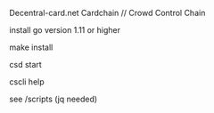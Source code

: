 Decentral-card.net Cardchain // Crowd Control Chain

install go version 1.11 or higher

make install

csd start

cscli help

see /scripts (jq needed)
